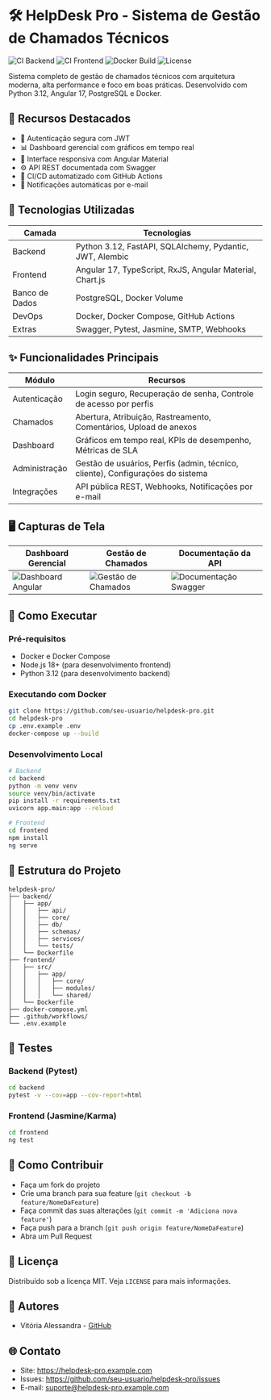 # 🛠️ HelpDesk Pro - Sistema de Gestão de Chamados Técnicos

![CI Backend](https://github.com/seu-usuario/helpdesk-pro/actions/workflows/ci-backend.yml/badge.svg)
![CI Frontend](https://github.com/seu-usuario/helpdesk-pro/actions/workflows/ci-frontend.yml/badge.svg)
![Docker Build](https://img.shields.io/docker/cloud/build/seu-usuario/helpdesk-pro)
![License](https://img.shields.io/badge/License-MIT-yellow.svg)

Sistema completo de gestão de chamados técnicos com arquitetura moderna, alta performance e foco em boas práticas. Desenvolvido com Python 3.12, Angular 17, PostgreSQL e Docker.

## 🌟 Recursos Destacados

- 🔐 Autenticação segura com JWT  
- 📊 Dashboard gerencial com gráficos em tempo real  
- 📱 Interface responsiva com Angular Material  
- ⚙️ API REST documentada com Swagger  
- 🔄 CI/CD automatizado com GitHub Actions  
- 📨 Notificações automáticas por e-mail  

## 🧩 Tecnologias Utilizadas

| Camada         | Tecnologias                                               |
|----------------|-----------------------------------------------------------|
| Backend        | Python 3.12, FastAPI, SQLAlchemy, Pydantic, JWT, Alembic |
| Frontend       | Angular 17, TypeScript, RxJS, Angular Material, Chart.js |
| Banco de Dados | PostgreSQL, Docker Volume                                 |
| DevOps         | Docker, Docker Compose, GitHub Actions                   |
| Extras         | Swagger, Pytest, Jasmine, SMTP, Webhooks                 |

## ✨ Funcionalidades Principais

| Módulo         | Recursos                                                                 |
|----------------|--------------------------------------------------------------------------|
| Autenticação   | Login seguro, Recuperação de senha, Controle de acesso por perfis        |
| Chamados       | Abertura, Atribuição, Rastreamento, Comentários, Upload de anexos        |
| Dashboard      | Gráficos em tempo real, KPIs de desempenho, Métricas de SLA              |
| Administração  | Gestão de usuários, Perfis (admin, técnico, cliente), Configurações do sistema |
| Integrações    | API pública REST, Webhooks, Notificações por e-mail                      |

## 🖥️ Capturas de Tela

| Dashboard Gerencial | Gestão de Chamados | Documentação da API |
|---------------------|--------------------|----------------------|
| ![Dashboard Angular](https://via.placeholder.com/800x400/4e73df/ffffff?text=Dashboard+Angular) | ![Gestão de Chamados](https://via.placeholder.com/800x400/1cc88a/ffffff?text=Gest%C3%A3o+de+Chamados) | ![Documentação Swagger](https://via.placeholder.com/800x400/36b9cc/ffffff?text=Documenta%C3%A7%C3%A3o+Swagger) |

## 🚀 Como Executar

### Pré-requisitos

- Docker e Docker Compose  
- Node.js 18+ (para desenvolvimento frontend)  
- Python 3.12 (para desenvolvimento backend)  

### Executando com Docker

```bash
git clone https://github.com/seu-usuario/helpdesk-pro.git
cd helpdesk-pro
cp .env.example .env
docker-compose up --build
```

### Desenvolvimento Local

```bash
# Backend
cd backend
python -m venv venv
source venv/bin/activate
pip install -r requirements.txt
uvicorn app.main:app --reload

# Frontend
cd frontend
npm install
ng serve
```

## 📂 Estrutura do Projeto

```
helpdesk-pro/
├── backend/
│   ├── app/
│   │   ├── api/
│   │   ├── core/
│   │   ├── db/
│   │   ├── schemas/
│   │   ├── services/
│   │   └── tests/
│   └── Dockerfile
├── frontend/
│   ├── src/
│   │   ├── app/
│   │   │   ├── core/
│   │   │   ├── modules/
│   │   │   └── shared/
│   └── Dockerfile
├── docker-compose.yml
├── .github/workflows/
└── .env.example
```

## 🧪 Testes

### Backend (Pytest)

```bash
cd backend
pytest -v --cov=app --cov-report=html
```

### Frontend (Jasmine/Karma)

```bash
cd frontend
ng test
```

## 🤝 Como Contribuir

- Faça um fork do projeto  
- Crie uma branch para sua feature (`git checkout -b feature/NomeDaFeature`)  
- Faça commit das suas alterações (`git commit -m 'Adiciona nova feature'`)  
- Faça push para a branch (`git push origin feature/NomeDaFeature`)  
- Abra um Pull Request  

## 📄 Licença

Distribuído sob a licença MIT. Veja `LICENSE` para mais informações.

## 👥 Autores

- Vitória Alessandra - [GitHub](https://github.com/VitoriaMir)

## 🌐 Contato

- Site: https://helpdesk-pro.example.com  
- Issues: https://github.com/seu-usuario/helpdesk-pro/issues  
- E-mail: suporte@helpdesk-pro.example.com